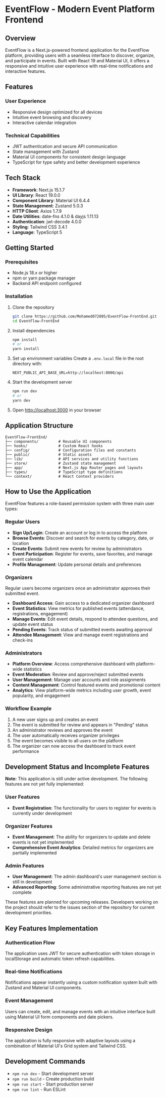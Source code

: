 # EventFlow - Modern Event Platform Frontend

## Overview
EventFlow is a Next.js-powered frontend application for the EventFlow platform, providing users with a seamless interface to discover, organize, and participate in events. Built with React 19 and Material UI, it offers a responsive and intuitive user experience with real-time notifications and interactive features.

## Features

### User Experience
- Responsive design optimized for all devices
- Intuitive event browsing and discovery
- Interactive calendar integration

### Technical Capabilities
- JWT authentication and secure API communication
- State management with Zustand
- Material UI components for consistent design language
- TypeScript for type safety and better development experience

## Tech Stack

- **Framework**: Next.js 15.1.7
- **UI Library**: React 19.0.0
- **Component Library**: Material UI 6.4.4
- **State Management**: Zustand 5.0.3
- **HTTP Client**: Axios 1.7.9
- **Date Utilities**: date-fns 4.1.0 & dayjs 1.11.13
- **Authentication**: jwt-decode 4.0.0
- **Styling**: Tailwind CSS 3.4.1
- **Language**: TypeScript 5

## Getting Started

### Prerequisites
- Node.js 18.x or higher
- npm or yarn package manager
- Backend API endpoint configured

### Installation

1. Clone the repository
   ```bash
   git clone https://github.com/Mohamed072005/EventFlow-FrontEnd.git
   cd EventFlow-FrontEnd
   ```

2. Install dependencies
   ```bash
   npm install
   # or
   yarn install
   ```

3. Set up environment variables
   Create a `.env.local` file in the root directory with:
   ```
   NEXT_PUBLIC_API_BASE_URL=http://localhost:8000/api
   ```

4. Start the development server
   ```bash
   npm run dev
   # or
   yarn dev
   ```

5. Open [http://localhost:3000](http://localhost:3000) in your browser

## Application Structure

```
EventFlow-FrontEnd/
├── components/         # Reusable UI components
├── hooks/              # Custom React hooks
├── config/             # Configuration files and constants
├── public/             # Static assets
├── lib/                # API services and utility functions
├── store/              # Zustand state management
├── app/                # Next.js App Router pages and layouts
├── types/              # TypeScript type definitions
└── context/            # React Context providers
```

## How to Use the Application

EventFlow features a role-based permission system with three main user types:

### Regular Users
- **Sign Up/Login**: Create an account or log in to access the platform
- **Browse Events**: Discover and search for events by category, date, or location
- **Create Events**: Submit new events for review by administrators
- **Event Participation**: Register for events, save favorites, and manage event calendar
- **Profile Management**: Update personal details and preferences

### Organizers
Regular users become organizers once an administrator approves their submitted event.

- **Dashboard Access**: Gain access to a dedicated organizer dashboard
- **Event Statistics**: View metrics for published events (attendance, registrations, engagement)
- **Manage Events**: Edit event details, respond to attendee questions, and update event status
- **Pending Events**: Track status of submitted events awaiting approval
- **Attendee Management**: View and manage event registrations and check-ins

### Administrators
- **Platform Overview**: Access comprehensive dashboard with platform-wide statistics
- **Event Moderation**: Review and approve/reject submitted events
- **User Management**: Manage user accounts and role assignments
- **Content Management**: Control featured events and promotional content
- **Analytics**: View platform-wide metrics including user growth, event popularity, and engagement

### Workflow Example
1. A new user signs up and creates an event
2. The event is submitted for review and appears in "Pending" status
3. An administrator reviews and approves the event
4. The user automatically receives organizer privileges
5. The event becomes visible to all users on the platform
6. The organizer can now access the dashboard to track event performance

## Development Status and Incomplete Features

**Note:** This application is still under active development. The following features are not yet fully implemented:

### User Features
- **Event Registration**: The functionality for users to register for events is currently under development

### Organizer Features
- **Event Management**: The ability for organizers to update and delete events is not yet implemented
- **Comprehensive Event Analytics**: Detailed metrics for organizers are partially implemented

### Admin Features
- **User Management**: The admin dashboard's user management section is still in development
- **Advanced Reporting**: Some administrative reporting features are not yet complete

These features are planned for upcoming releases. Developers working on the project should refer to the issues section of the repository for current development priorities.

## Key Features Implementation

### Authentication Flow
The application uses JWT for secure authentication with token storage in localStorage and automatic token refresh capabilities.

### Real-time Notifications
Notifications appear instantly using a custom notification system built with Zustand and Material UI components.

### Event Management
Users can create, edit, and manage events with an intuitive interface built using Material UI form components and date pickers.

### Responsive Design
The application is fully responsive with adaptive layouts using a combination of Material UI's Grid system and Tailwind CSS.

## Development Commands

- `npm run dev` - Start development server
- `npm run build` - Create production build
- `npm run start` - Start production server
- `npm run lint` - Run ESLint